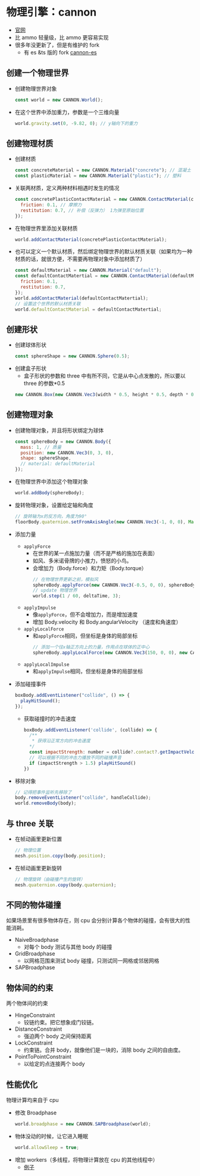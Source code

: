 # 物理引擎：cannon

- [官网](https://schteppe.github.io/cannon.js/)
- 比 ammo 轻量级，比 ammo 更容易实现
- 很多年没更新了，但是有维护的 fork
  - 有 es &ts 版的 fork [cannon-es](https://www.npmjs.com/package/cannon-es)

## 创建一个物理世界

- 创建物理世界对象
  ```js
  const world = new CANNON.World();
  ```
- 在这个世界中添加重力，参数是一个三维向量
  ```js
  world.gravity.set(0, -9.82, 0); // y轴向下的重力
  ```

## 创建物理材质

- 创建材质
  ```js
  const concreteMaterial = new CANNON.Material("concrete"); // 混凝土
  const plasticMaterial = new CANNON.Material("plastic"); // 塑料
  ```
- 关联两材质，定义两种材料相遇时发生的情况
  ```js
  const concretePlasticContactMaterial = new CANNON.ContactMaterial(concreteMaterial, plasticMaterial, {
    friction: 0.1, // 摩擦力
    restitution: 0.7, // 补偿（反弹力） 1为弹至原始位置
  });
  ```
- 在物理世界里添加关联材质
  ```js
  world.addContactMaterial(concretePlasticContactMaterial);
  ```
- 也可以定义一个默认材质，然后绑定物理世界的默认材质关联（如果均为一种材质的话，就很方便，不需要再物理对象中添加材质了）
  ```js
  const defaultMaterial = new CANNON.Material("default");
  const defaultContactMatertial = new CANNON.ContactMaterial(defaultMaterial, defaultMaterial, {
    friction: 0.1,
    restitution: 0.7,
  });
  world.addContactMaterial(defaultContactMatertial);
  // 设置这个世界的默认材质关联
  world.defaultContactMaterial = defaultContactMatertial;
  ```

## 创建形状

- 创建球体形状
  ```js
  const sphereShape = new CANNON.Sphere(0.5);
  ```
- 创建盒子形状
  - 盒子形状的参数和 three 中有所不同，它是从中心点发散的，所以要以 three 的参数\*0.5
  ```js
  new CANNON.Box(new CANNON.Vec3(width * 0.5, height * 0.5, depth * 0.5));
  ```

## 创建物理对象

- 创建物理对象，并且将形状绑定为球体
  ```js
  const sphereBody = new CANNON.Body({
    mass: 1, // 质量
    position: new CANNON.Vec3(0, 3, 0),
    shape: sphereShape,
    // material: defaultMaterial
  });
  ```
- 在物理世界中添加这个物理对象
  ```js
  world.addBody(sphereBody);
  ```
- 旋转物理对象，设置给定轴和角度
  ```js
  // 旋转轴为x的反方向，角度为90°
  floorBody.quaternion.setFromAxisAngle(new CANNON.Vec3(-1, 0, 0), Math.PI * 0.5);
  ```
- 添加力量

  - `applyForce`
    - 在世界的某一点施加力量（而不是严格的施加在表面）
    - 如风、多米诺骨牌的小推力，愤怒的小鸟。
    - 会增加力（Body.force）和力矩（Body.torque）
      ```js
      // 在物理世界更新之前，模拟风
      sphereBody.applyForce(new CANNON.Vec3(-0.5, 0, 0), sphereBody.position);
      // update 物理世界
      world.step(1 / 60, deltaTime, 3);
      ```
  - `applyImpulse`
    - 像`applyForce`，但不会增加力，而是增加速度
    - 增加 Body.velocity 和 Body.angularVelocity （速度和角速度）
  - `applyLocalForce`
    - 和`applyForce`相同，但坐标是身体的局部坐标
      ```js
      // 添加一个往x轴正方向上的力量，作用点在球体的正中心
      sphereBody.applyLocalForce(new CANNON.Vec3(150, 0, 0), new CANNON.Vec3(0, 0, 0));
      ```
  - `applyLocalImpulse `
    - 和`applyImpulse`相同，但坐标是身体的局部坐标

- 添加碰撞事件
  ```js
  boxBody.addEventListener("collide", () => {
    playHitSound();
  });
  ```
  - 获取碰撞时的冲击速度
    ```js
    boxBody.addEventListener('collide', (collide) => {
      /**
       * 获得沿正常方向的冲击速度
      */
      const impactStrength: number = collide?.contact?.getImpactVelocityAlongNormal() as number || 0
      // 可以根据不同的冲击力播放不同的碰撞声音
      if (impactStrength > 1.5) playHitSound()
    })
    ```
- 移除对象
  ```js
  // 记得把事件监听先移除了
  body.removeEventListener("collide", handleCollide);
  world.removeBody(body);
  ```

## 与 three 关联

- 在帧动画里更新位置
  ```js
  // 物理位置
  mesh.position.copy(body.position);
  ```
- 在帧动画里更新旋转
  ```js
  // 物理旋转（由碰撞产生的旋转）
  mesh.quaternion.copy(body.quaternion);
  ```

## 不同的物体碰撞

如果场景里有很多物体存在，则 cpu 会分别计算各个物体的碰撞，会有很大的性能消耗。

- NaiveBroadphase
  - 对每个 body 测试与其他 body 的碰撞
- GridBroadphase
  - 以网格范围来测试 body 碰撞，只测试同一网格或邻居网格
- SAPBroadphase

## 物体间的约束

两个物体间的约束

- HingeConstraint
  - 铰链约束。把它想象成门铰链。
- DistanceConstraint
  - 强迫两个 body 之间保持距离
- LockConstraint
  - 约束链。合并 body，就像他们是一块的，消除 body 之间的自由度。
- PointToPointConstraint
  - 以给定的点连接两个 body

## 性能优化

物理计算均来自于 cpu

- 修改 Broadphase
  ```js
  world.broadphase = new CANNON.SAPBroadphase(world);
  ```
- 物体没动的时候，让它进入睡眠
  ```js
  world.allowSleep = true;
  ```
- 增加 workers（多线程，将物理计算放在 cpu 的其他线程中）
  - [例子](https://schteppe.github.io/cannon.js/examples/worker.html)
